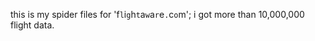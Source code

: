 this is my spider files for 'f`l`i`g`h`t`a`w`a`r`e`.`c`o`m';
i got more than 10,000,000 flight data.
